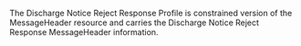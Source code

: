 
The Discharge Notice Reject Response Profile is constrained version of the MessageHeader resource and carries the Discharge Notice Reject Response MessageHeader information. 
